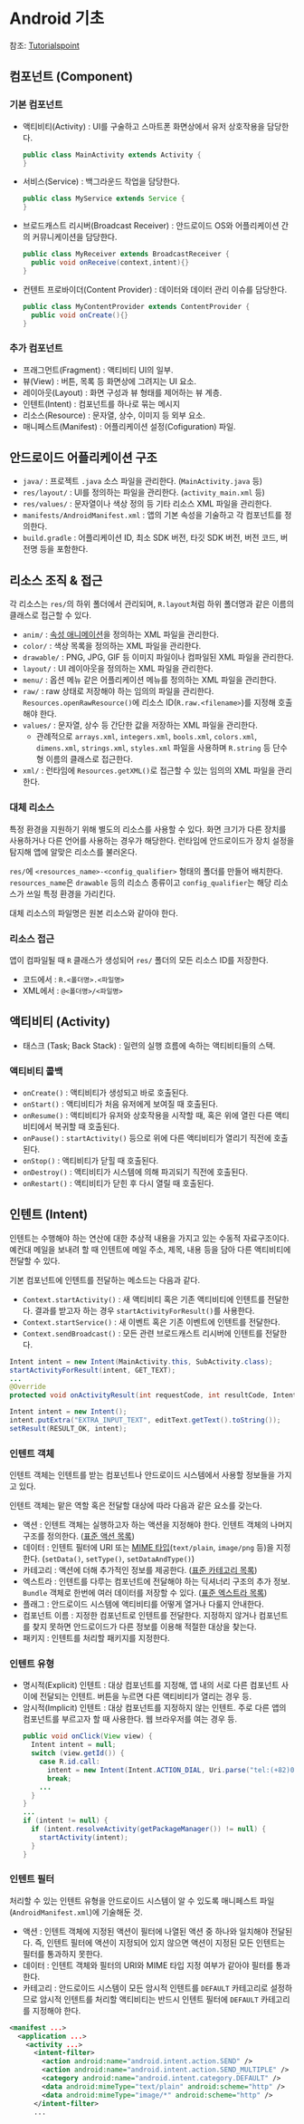 # Android 기초

참조: [Tutorialspoint](https://www.tutorialspoint.com/android/index.htm)


## 컴포넌트 (Component)

### 기본 컴포넌트

- 액티비티(Activity) : UI를 구술하고 스마트폰 화면상에서 유저 상호작용을 담당한다.
  ```java
  public class MainActivity extends Activity {
  }
  ```
- 서비스(Service) : 백그라운드 작업을 담당한다.
  ```java
  public class MyService extends Service {
  }
  ```
- 브로드캐스트 리시버(Broadcast Receiver) : 안드로이드 OS와 어플리케이션 간의 커뮤니케이션을 담당한다.
  ```java
  public class MyReceiver extends BroadcastReceiver {
    public void onReceive(context,intent){}
  }
  ```
- 컨텐트 프로바이더(Content Provider) : 데이터와 데이터 관리 이슈를 담당한다.
  ```java
  public class MyContentProvider extends ContentProvider {
    public void onCreate(){}
  }
  ```

### 추가 컴포넌트

- 프래그먼트(Fragment) : 액티비티 UI의 일부.
- 뷰(View) : 버튼, 목록 등 화면상에 그려지는 UI 요소.
- 레이아웃(Layout) : 화면 구성과 뷰 형태를 제어하는 뷰 계층.
- 인텐트(Intent) : 컴포넌트를 하나로 묶는 메시지
- 리소스(Resource) : 문자열, 상수, 이미지 등 외부 요소.
- 매니페스트(Manifest) : 어플리케이션 설정(Cofiguration) 파일.


## 안드로이드 어플리케이션 구조

- `java/` : 프로젝트 `.java` 소스 파일을 관리한다. (`MainActivity.java` 등)
- `res/layout/` : UI를 정의하는 파일을 관리한다. (`activity_main.xml` 등)
- `res/values/` : 문자열이나 색상 정의 등 기타 리소스 XML 파일을 관리한다.
- `manifests/AndroidManifest.xml` : 앱의 기본 속성을 기술하고 각 컴포넌트를 정의한다.
- `build.gradle` : 어플리케이션 ID, 최소 SDK 버전, 타깃 SDK 버전, 버전 코드, 버전명 등을 포함한다.


## 리소스 조직 & 접근

각 리소스는 `res/`의 하위 폴더에서 관리되며, `R.layout`처럼 하위 폴더명과 같은 이름의 클래스로 접근할 수 있다.

- `anim/` : [속성 애니메이션](https://developer.android.com/guide/topics/graphics/prop-animation)을 정의하는 XML 파일을 관리한다.
- `color/` : 색상 목록을 정의하는 XML 파일을 관리한다.
- `drawable/` : PNG, JPG, GIF 등 이미지 파일이나 컴파일된 XML 파일을 관리한다.
- `layout/` : UI 레이아웃을 정의하는 XML 파일을 관리한다.
- `menu/` : 옵션 메뉴 같은 어플리케이션 메뉴를 정의하는 XML 파일을 관리한다.
- `raw/` : raw 상태로 저장해야 하는 임의의 파일을 관리한다. `Resources.openRawResource()`에 리소스 ID(`R.raw.<filename>`)를 지정해 호출해야 한다.
- `values/` : 문자열, 상수 등 간단한 값을 저장하는 XML 파일을 관리한다.
  - 관례적으로 `arrays.xml`, `integers.xml`, `bools.xml`, `colors.xml`, `dimens.xml`, `strings.xml`, `styles.xml` 파일을 사용하며 `R.string` 등 단수형 이름의 클래스로 접근한다.
- `xml/` : 런타임에 `Resources.getXML()`로 접근할 수 있는 임의의 XML 파일을 관리한다.

### 대체 리소스

특정 환경을 지원하기 위해 별도의 리소스를 사용할 수 있다. 화면 크기가 다른 장치를 사용하거나 다른 언어를 사용하는 경우가 해당한다.
런타임에 안드로이드가 장치 설정을 탐지해 앱에 알맞은 리소스를 불러온다.

`res/`에 `<resources_name>-<config_qualifier>` 형태의 폴더를 만들어 배치한다.
`resources_name`은 `drawable` 등의 리소스 종류이고 `config_qualifier`는 해당 리소스가 쓰일 특정 환경을 가리킨다.

대체 리소스의 파일명은 원본 리소스와 같아야 한다.

### 리소스 접근

앱이 컴파일될 때 `R` 클래스가 생성되어 `res/` 폴더의 모든 리소스 ID를 저장한다.

- 코드에서 : `R.<폴더명>.<파일명>`
- XML에서 : `@<폴더명>/<파일명>`

## 액티비티 (Activity)

- 태스크 (Task; Back Stack) : 일련의 실행 흐름에 속하는 액티비티들의 스택.

### 액티비티 콜백

- `onCreate()` : 액티비티가 생성되고 바로 호출된다.
- `onStart()` : 액티비티가 처음 유저에게 보여질 때 호출된다.
- `onResume()` : 액티비티가 유저와 상호작용을 시작할 때, 혹은 위에 열린 다른 액티비티에서 복귀할 때 호출된다.
- `onPause()` : `startActivity()` 등으로 위에 다른 액티비티가 열리기 직전에 호출된다.
- `onStop()` : 액티비티가 닫힐 때 호출된다.
- `onDestroy()` : 액티비티가 시스템에 의해 파괴되기 직전에 호출된다.
- `onRestart()` : 액티비티가 닫힌 후 다시 열릴 때 호출된다.

## 인텐트 (Intent)

인텐트는 수행해야 하는 연산에 대한 추상적 내용을 가지고 있는 수동적 자료구조이다.
예컨대 메일을 보내려 할 때 인텐트에 메일 주소, 제목, 내용 등을 담아 다른 액티비티에 전달할 수 있다.

기본 컴포넌트에 인텐트를 전달하는 메소드는 다음과 같다.

- `Context.startActivity()` : 새 액티비티 혹은 기존 액티비티에 인텐트를 전달한다. 결과를 받고자 하는 경우 `startActivityForResult()`를 사용한다.
- `Context.startService()` : 새 이벤트 혹은 기존 이벤트에 인텐트를 전달한다.
- `Context.sendBroadcast()` : 모든 관련 브로드캐스트 리시버에 인텐트를 전달한다.

```java
Intent intent = new Intent(MainActivity.this, SubActivity.class);
startActivityForResult(intent, GET_TEXT);
...
@Override
protected void onActivityResult(int requestCode, int resultCode, Intent data) { ... }
```

```java
Intent intent = new Intent();
intent.putExtra("EXTRA_INPUT_TEXT", editText.getText().toString());
setResult(RESULT_OK, intent);
```

### 인텐트 객체

인텐트 객체는 인텐트를 받는 컴포넌트나 안드로이드 시스템에서 사용할 정보들을 가지고 있다.

인텐트 객체는 맡은 역할 혹은 전달할 대상에 따라 다음과 같은 요소를 갖는다.

- 액션 : 인텐트 객체는 실행하고자 하는 액션을 지정해야 한다. 인텐트 객체의 나머지 구조를 정의한다. ([표준 액션 목록](https://www.tutorialspoint.com/android/android_intent_standard_actions.htm))
- 데이터 : 인텐트 필터에 URI 또는 [MIME 타입](https://www.freeformatter.com/mime-types-list.html)(`text/plain`, `image/png` 등)을 지정한다. (`setData()`, `setType()`, `setDataAndType()`)
- 카테고리 : 액션에 더해 추가적인 정보를 제공한다. ([표준 카테고리 목록](https://www.tutorialspoint.com/android/android_intent_standard_categories.htm))
- 엑스트라 : 인텐트를 다루는 컴포넌트에 전달해야 하는 딕셔너리 구조의 추가 정보. `Bundle` 객체로 한번에 여러 데이터를 저장할 수 있다. ([표준 엑스트라 목록](https://www.tutorialspoint.com/android/android_intent_standard_extra_data.htm))
- 플래그 : 안드로이드 시스템에 액티비티를 어떻게 열거나 다룰지 안내한다.
- 컴포넌트 이름 : 지정한 컴포넌트로 인텐트를 전달한다. 지정하지 않거나 컴포넌트를 찾지 못하면 안드로이드가 다른 정보를 이용해 적절한 대상을 찾는다.
- 패키지 : 인텐트를 처리할 패키지를 지정한다.

### 인텐트 유형

- 명시적(Explicit) 인텐트 : 대상 컴포넌트를 지정해, 앱 내의 서로 다른 컴포넌트 사이에 전달되는 인텐트. 버튼을 누르면 다른 액티비티가 열리는 경우 등.
- 암시적(Implicit) 인텐트 : 대상 컴포넌트를 지정하지 않는 인텐트. 주로 다른 앱의 컴포넌트를 부르고자 할 때 사용한다. 웹 브라우저를 여는 경우 등.
  ```java
  public void onClick(View view) {
    Intent intent = null;
    switch (view.getId()) {
      case R.id.call:
        intent = new Intent(Intent.ACTION_DIAL, Uri.parse("tel:(+82)00000000"));
        break;
      ...
    }
  }
  ...
  if (intent != null) {   
    if (intent.resolveActivity(getPackageManager()) != null) {
      startActivity(intent);
    }
  }
  ```

### 인텐트 필터

처리할 수 있는 인텐트 유형을 안드로이드 시스템이 알 수 있도록 매니페스트 파일(`AndroidManifest.xml`)에 기술해둔 것.


- 액션 : 인텐트 객체에 지정된 액션이 필터에 나열된 액션 중 하나와 일치해야 전달된다.
즉, 인텐트 필터에 액션이 지정되어 있지 않으면 액션이 지정된 모든 인텐트는 필터를 통과하지 못한다.
- 데이터 : 인텐트 객체와 필터의 URI와 MIME 타입 지정 여부가 같아야 필터를 통과한다.
- 카테고리 : 안드로이드 시스템이 모든 암시적 인텐트를 `DEFAULT` 카테고리로 설정하므로 암시적 인텐트를 처리할 액티비티는 반드시 인텐트 필터에 `DEFAULT` 카테고리를 지정해야 한다.

 ```xml
 <manifest ...>
   <application ...>
     <activity ...>
       <intent-filter>
         <action android:name="android.intent.action.SEND" />
         <action android:name="android.intent.action.SEND_MULTIPLE" />
         <category android:name="android.intent.category.DEFAULT" />
         <data android:mimeType="text/plain" android:scheme="http" />
         <data android:mimeType="image/*" android:scheme="http" />
       </intent-filter>
       ...
 ```
 
